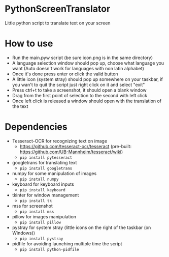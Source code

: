 # PythonScreenTranslator
Little python script to translate text on your screen

# How to use
* Run the main.pyw script (be sure icon.png is in the same directory)
* A language selection window should pop up, choose what language you want (Auto doesn't work for languages with non latin alphabet)
* Once it's done press enter or click the valid button
* A little icon (system stray) should pop up somewhere on your taskbar, if you wan't to quit the script just right click on it and select "exit"
* Press ctrl+t to take a screenshot, it should open a blank window
* Drag from the first point of selection to the second with left click
* Once left click is released a window should open with the translation of the text

# Dependencies
* Tesseract-OCR for recognizing text on image
  * https://github.com/tesseract-ocr/tesseract (pre-built: https://github.com/UB-Mannheim/tesseract/wiki)
  * `pip install pytesseract`
* googletrans for translating text
  * `pip install googletrans`
* numpy for some manipulation of images
  * `pip install numpy`
* keyboard for keyboard inputs
  * `pip install keyboard`
* tkinter for window management
  * `pip install tk`
* mss for screenshot
  * `pip install mss`
* pillow for images manipulation
  * `pip install pillow`
* pystray for system stray (little icons on the right of the taskbar (on Windows))
  * `pip install pystray`
* pidfile for avoiding launching multiple time the script
  * `pip install python-pidfile`
